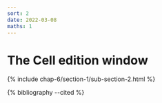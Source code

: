 ```yaml
---
sort: 2
date: 2022-03-08
maths: 1
---
```


# The Cell edition window

{% include chap-6/section-1/sub-section-2.html %}

{% bibliography --cited %}

